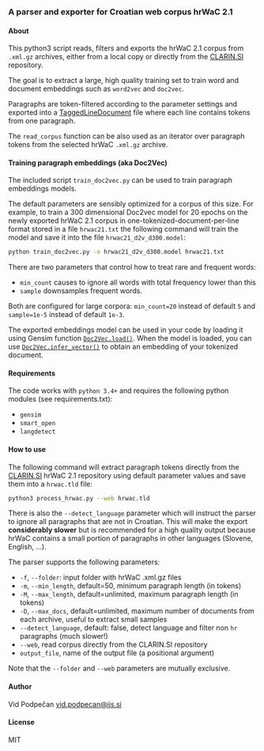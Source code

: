 ### A parser and exporter for Croatian web corpus hrWaC 2.1

#### About
This python3 script reads, filters and exports the hrWaC 2.1 corpus from `.xml.gz` archives, either from a local copy or directly from the [CLARIN.SI](https://www.clarin.si/repository/xmlui/handle/11356/1064) repository.

The goal is to extract a large, high quality training set to train word and document embeddings such as `word2vec` and `doc2vec`.

Paragraphs are token-filtered according to the parameter settings and exported into a [TaggedLineDocument](https://radimrehurek.com/gensim/models/doc2vec.html#gensim.models.doc2vec.TaggedLineDocument) file where each line contains tokens from one paragraph.

The `read_corpus` function can be also used as an iterator over paragraph tokens from the selected hrWaC `.xml.gz` archive.

#### Training paragraph embeddings (aka Doc2Vec)
The included script `train_doc2vec.py` can be used to train paragraph embeddings models.

The default parameters are sensibly optimized for a corpus of this size. For example, to train a 300 dimensional Doc2vec model for 20 epochs on the newly exported hrWaC 2.1 corpus in one-tokenized-document-per-line format stored in a file `hrwac21.txt` the following command will train the model and save it into the file `hrwac21_d2v_d300.model`:

```sh
python train_doc2vec.py -o hrwac21_d2v_d300.model hrwac21.txt
```

There are two parameters that control how to treat rare and frequent words:

-   `min_count` causes to ignore all words with total frequency lower than this
-   `sample` downsamples frequent words.

Both are configured for large corpora: `min_count=20` instead of default `5` and `sample=1e-5` instead of default `1e-3`.

The exported embeddings model can be used in your code by loading it using Gensim function [`Doc2Vec.load()`](https://radimrehurek.com/gensim/models/base_any2vec.html#gensim.models.base_any2vec.BaseAny2VecModel.load). When the model is loaded, you can use [`Doc2Vec.infer_vector()`](https://radimrehurek.com/gensim/models/doc2vec.html#gensim.models.doc2vec.Doc2Vec.infer_vector) to obtain an embedding of your tokenized document.


#### Requirements
The code works with `python 3.4+` and requires the following python modules (see requirements.txt):

-  `gensim`
-  `smart_open`
-  `langdetect`

#### How to use

The following command will extract paragraph tokens directly from the [CLARIN.SI](https://www.clarin.si/repository/xmlui/handle/11356/1064) hrWaC 2.1 repository using default parameter values and save them into a `hrwac.tld` file:

```sh
python3 process_hrwac.py --web hrwac.tld
```

There is also the `--detect_language` parameter which will instruct the parser to ignore all paragraphs that are not in Croatian. This will make the export **considerably slower** but is recommended for a high quality output because hrWaC contains a small portion of paragraphs in other languages (Slovene, English, ...).  

The parser supports the following parameters:

-  `-f`, `--folder`: input folder with hrWaC .xml.gz files
-  `-m`, `--min_length`, default=50, minimum paragraph length (in tokens)
-  `-M`, `--max_length`, default=unlimited, maximum paragraph length (in tokens)
-  `-D`, `--max_docs`, default=unlimited, maximum number of documents from each archive, useful to extract small samples
-  `--detect_language`, default: false, detect language and filter non `hr` paragraphs (much slower!)
-  `--web`, read corpus directly from the CLARIN.SI repository
-  `output_file`, name of the output file (a positional argument)

Note that the `--folder` and `--web` parameters are mutually exclusive.


#### Author
Vid Podpečan <vid.podpecan@ijs.si>


#### License

MIT
